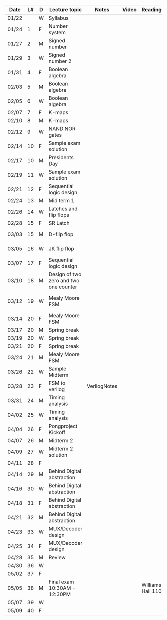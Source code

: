 | Date  | L# | D | Lecture topic                          | Notes        | Video | Readings          | Homework | Labs                                          |
|-------|----|---|----------------------------------------|--------------|-------|-------------------|----------|-----------------------------------------------|
| 01/22 |    | W | Syllabus                               |              |       |                   |          |                                               |
| 01/24 | 1  | F | Number system                          |              |       |                   |          |                                               |
| 01/27 | 2  | M | Signed number                          |              |       |                   |          | Quartus and ModelSim setup                    |
| 01/29 | 3  | W | Signed number 2                        |              |       |                   |          | Quartus and ModelSim setup                    |
| 01/31 | 4  | F | Boolean algebra                        |              |       |                   |          |                                               |
| 02/03 | 5  | M | Boolean algebra                        |              |       |                   |          | Schematics and Verilog                        |
| 02/05 | 6  | W | Boolean algebra                        |              |       |                   |          | Schematics and Verilog                        |
| 02/07 | 7  | F | K-maps                                 |              |       |                   |          |                                               |
| 02/10 | 8  | M | K-maps                                 |              |       |                   |          | Verilog Modules                               |
| 02/12 | 9  | W | NAND NOR gates                         |              |       |                   |          | Verilog Modules                               |
| 02/14 | 10 | F | Sample exam solution                   |              |       |                   |          |                                               |
| 02/17 | 10 | M | Presidents Day                         |              |       |                   |          |                                               |
| 02/19 | 11 | W | Sample exam solution                   |              |       |                   |          | Ripple Adder                                  |
| 02/21 | 12 | F | Sequential logic design                |              |       |                   |          | Ripple Adder                                  |
| 02/24 | 13 | M | Mid term 1                             |              |       |                   |          |                                               |
| 02/26 | 14 | W | Latches and flip flops                 |              |       |                   |          |                                               |
| 02/28 | 15 | F | SR Latch                               |              |       |                   |          |                                               |
| 03/03 | 15 | M | D-flip flop                            |              |       |                   |          | Lab 5: Logic Synthesis and Always Blocks      |
| 03/05 | 16 | W | JK flip flop                           |              |       |                   |          | Lab 5: Logic Synthesis and Always Blocks      |
| 03/07 | 17 | F | Sequential logic design                |              |       |                   |          |                                               |
| 03/10 | 18 | M | Design of two zero and two one counter |              |       |                   |          | Lab6: Procedural Verilog and Binary to BCD    |
| 03/12 | 19 | W | Mealy Moore FSM                        |              |       |                   |          | Lab6: Procedural Verilog and Binary to BCD    |
| 03/14 | 20 | F | Mealy Moore FSM                        |              |       |                   |          |                                               |
| 03/17 | 20 | M | Spring break                           |              |       |                   |          |                                               |
| 03/19 | 20 | W | Spring break                           |              |       |                   |          |                                               |
| 03/21 | 20 | F | Spring break                           |              |       |                   |          |                                               |
| 03/24 | 21 | M | Mealy Moore FSM                        |              |       |                   |          | VGA Video Tutorial/HDL Simulation/Testbenches |
| 03/26 | 22 | W | Sample Midterm                         |              |       |                   |          | VGA Video Tutorial/HDL Simulation/Testbenches |
| 03/28 | 23 | F | FSM to verilog                         | VerilogNotes |       |                   |          |                                               |
| 03/31 | 24 | M | Timing analysis                        |              |       |                   |          | Syllabus                                      |
| 04/02 | 25 | W | Timing analysis                        |              |       |                   |          |                                               |
| 04/04 | 26 | F | Pongproject Kickoff                    |              |       |                   |          |                                               |
| 04/07 | 26 | M | Midterm 2                              |              |       |                   |          | VGA Video Tutorial                            |
| 04/09 | 27 | W | Midterm 2 solution                     |              |       |                   |          | VGA Video Tutorial                            |
| 04/11 | 28 | F |                                        |              |       |                   |          |                                               |
| 04/14 | 29 | M | Behind Digital abstraction             |              |       |                   |          | Project plan due                              |
| 04/16 | 30 | W | Behind Digital abstraction             |              |       |                   |          |                                               |
| 04/18 | 31 | F | Behind Digital abstraction             |              |       |                   |          |                                               |
| 04/21 | 32 | M | Behind Digital abstraction             |              |       |                   |          | Project updates due                           |
| 04/23 | 33 | W | MUX/Decoder design                     |              |       |                   |          |                                               |
| 04/25 | 34 | F | MUX/Decoder design                     |              |       |                   |          |                                               |
| 04/28 | 35 | M | Review                                 |              |       |                   |          | Project updates 2                             |
| 04/30 | 36 | W |                                        |              |       |                   |          |                                               |
| 05/02 | 37 | F |                                        |              |       |                   |          | Final project due                             |
| 05/05 | 38 | M | Final exam 10:30AM - 12:30PM           |              |       | Williams Hall 110 |          |                                               |
| 05/07 | 39 | W |                                        |              |       |                   |          |                                               |
| 05/09 | 40 | F |                                        |              |       |                   |          |                                               |
